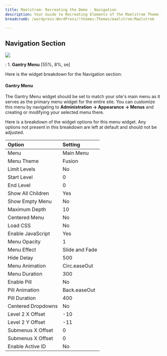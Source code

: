 ```yaml
---
title: Maelstrom: Recreating the Demo - Navigation
description: Your Guide to Recreating Elements of the Maelstrom Theme for WordPress
breadcrumb: /wordpress:WordPress/!themes:Themes/maelstrom:Maelstrom

---
```


Navigation Section
-----

![][demo]

:   1. **Gantry Menu** [55%, 8%, se]

Here is the widget breakdown for the Navigation section:

#### Gantry Menu

The Gantry Menu widget should be set to match your site's main menu as it serves as the primary menu widget for the entire site. You can customize this menu by navigating to **Administration -> Appearance -> Menus** and creating or modifying your selected menu there.

Here is a breakdown of the widget options for this menu widget. Any options not present in this breakdown are left at default and should not be adjusted.

| Option             | Setting         |  
| :----------------- | :-------------- |  
| Menu               | Main Menu       |  
| Menu Theme         | Fusion          |  
| Limit Levels       | No              |  
| Start Level        | 0               |  
| End Level          | 0               |  
| Show All Children  | Yes             |  
| Show Empty Menu    | No              |  
| Maximum Depth      | 10              |  
| Centered Menu      | No              |  
| Load CSS           | No              |  
| Enable JavaScript  | Yes             |  
| Menu Opacity       | 1               |  
| Menu Effect        | Slide and Fade  |  
| Hide Delay         | 500             |  
| Menu Animation     | Circ.easeOut    |  
| Menu Duration      | 300             |  
| Enable Pill        | No              |  
| Pill Animation     | Back.easeOut    |  
| Pill Duration      | 400             |  
| Centered Dropdowns | No              |  
| Level 2 X Offset   | -10             |  
| Level 2 Y Offset   | -11             |  
| Submenus X Offset  | 0               |  
| Submenus X Offset  | 0               |  
| Enable Active ID   | No              |  

[demo]: assets/demo_1.jpeg
[faq]: faq.md
